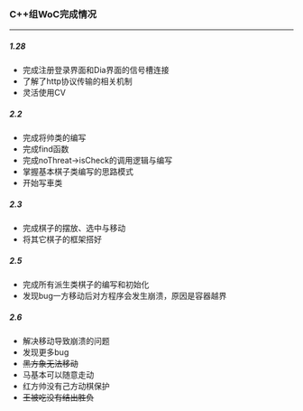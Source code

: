 ### C++组WoC完成情况

------------------------

##### **1.28** 

* 完成注册登录界面和Dia界面的信号槽连接
* 了解了http协议传输的相关机制
* 灵活使用CV

##### 2.2

* 完成将帅类的编写
* 完成find函数
* 完成noThreat->isCheck的调用逻辑与编写
* 掌握基本棋子类编写的思路模式
* 开始写車类

##### 2.3

* 完成棋子的摆放、选中与移动
* 将其它棋子的框架搭好

##### 2.5

* 完成所有派生类棋子的编写和初始化
* 发现bug一方移动后对方程序会发生崩溃，原因是容器越界

##### 2.6

* 解决移动导致崩溃的问题
* 发现更多bug
* ~~黑方象无法移动~~
* 马基本可以随意走动
* 红方帅没有己方动棋保护
* ~~王被吃没有结出胜负~~
